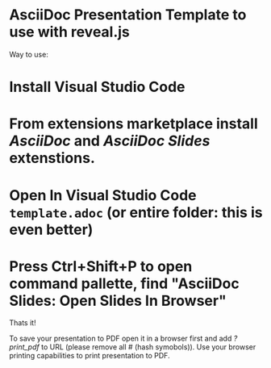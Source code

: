 # AsciiDoc Presentation Template to use with reveal.js

Way to use:
# Install Visual Studio Code
# From extensions marketplace install _AsciiDoc_ and _AsciiDoc Slides_ extenstions.
# Open In Visual Studio Code `template.adoc` (or entire folder: this is even better)
# Press Ctrl+Shift+P to open command pallette, find "AsciiDoc Slides: Open Slides In Browser"

Thats it!

To save your presentation to PDF open it in a browser first and add *?print_pdf* to URL (please remove all # (hash symobols)). Use your browser printing capabilities to print presentation to PDF.
